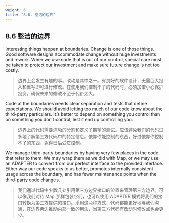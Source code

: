 ```yaml
---
weight: 6
title: "8.6. 整洁的边界"
---
```


## 8.6 整洁的边界

Interesting things happen at boundaries. Change is one of those things. Good software designs accommodate change without huge investments and rework. When we use code that is out of our control, special care must be taken to protect our investment and make sure future change is not too costly.

> 边界上会发生有趣的事。改动是其中之一。有良好的软件设计，无需巨大投入和重写即可进行修改。在使用我们控制不了的代码时，必须加倍小心保护投资，确保未来的修改不至于代价太大。

Code at the boundaries needs clear separation and tests that define expectations. We should avoid letting too much of our code know about the third-party particulars. It’s better to depend on something you control than on something you don’t control, lest it end up controlling you.

> 边界上的代码需要清晰的分割和定义了期望的测试。应该避免我们的代码过多地了解第三方代码中的特定信息。依靠你能控制的东西，好过依靠你控制不了的东西，免得日后受它控制。

We manage third-party boundaries by having very few places in the code that refer to them. We may wrap them as we did with Map, or we may use an ADAPTER to convert from our perfect interface to the provided interface. Either way our code speaks to us better, promotes internally consistent usage across the boundary, and has fewer maintenance points when the third-party code changes.

> 我们通过代码中少数几处引用第三方边界接口的位置来管理第三方边界。可以像我们对待 Map 那样包装它们，也可以使用 ADAPTER 模式将我们的接口转换为第三方提供的接口。采用这两种方式，代码都能更好地与我们沟通，在边界两边推动内部一致的用法，当第三方代码有改动时修改点也会更少。
